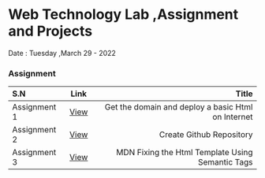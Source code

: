 # Web Technology Lab ,Assignment and Projects
Date : Tuesday ,March 29 - 2022




### Assignment 
| S.N      |  Link |  Title |
| :---        |    :----:   |          ---: |
| Assignment 1      | <a href="#Homework">View</a> |Get the domain and deploy a basic Html on Internet       |  
| Assignment 2      | <a href="#Homework">View</a> | Create Github Repository     | 
| Assignment 3      |  <a href="#Homework">View</a> |MDN Fixing the Html Template Using Semantic Tags      | 
